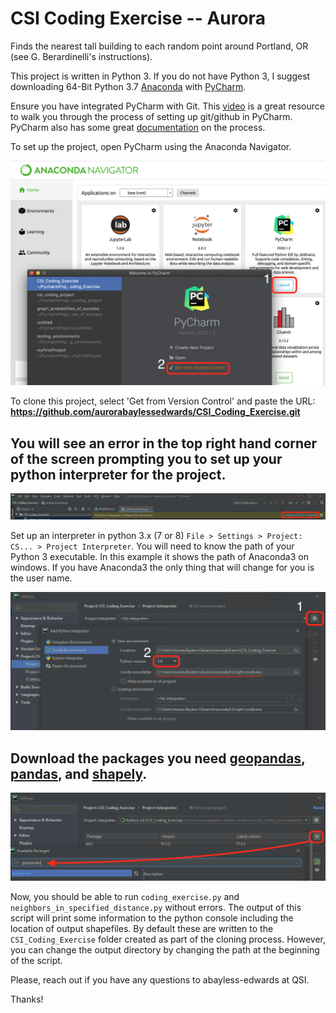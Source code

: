 # CSI Coding Exercise -- Aurora

Finds the nearest tall building to each random point around Portland, OR (see G. Berardinelli's instructions). 

This project is written in Python 3. If you do not have Python 3, I suggest downloading 64-Bit Python 3.7 [Anaconda](https://www.anaconda.com/products/individual) with [PyCharm](https://www.jetbrains.com/pycharm/download/#section=windows). 

Ensure you have integrated PyCharm with Git. This [video](https://www.youtube.com/watch?v=NhFRpFtiHec) is a great resource to walk you through the process of setting up git/github in PyCharm. PyCharm also has some great [documentation](https://www.jetbrains.com/help/pycharm/set-up-a-git-repository.html) on the process.

To set up the project, open PyCharm using the Anaconda Navigator. 

![open_pycharm](/images/open_pycharm.png?raw=true "open PyCharm")

To clone this project, select 'Get from Version Control' and paste the URL: **https://github.com/aurorabaylessedwards/CSI_Coding_Exercise.git**

## You will see an error in the top right hand corner of the screen prompting you to set up your python interpreter for the project. 
![err](/images/error.png?raw=true "error_pic")

Set up an interpreter in python 3.x (7 or 8) `File > Settings > Project: CS... > Project Interpreter`. You will need to know the path of your Python 3 executable. In this example it shows the path of Anaconda3 on windows. If you have Anaconda3 the only thing that will change for you is the user name. 

![configure_interpreter](/images/configure_interpreter.png?raw=true "configure interpreter")

## Download the packages you need [geopandas](https://geopandas.org/install.html), [pandas](https://pandas.pydata.org/pandas-docs/stable/getting_started/install.html), and [shapely](https://pypi.org/project/Shapely/).

![install_packages](/images/install_packages.png?raw=true "install packages")

Now, you should be able to run `coding_exercise.py` and `neighbors_in_specified_distance.py` without errors. The output of this script will print some information to the python console including the location of output shapefiles. By default these are written to the `CSI_Coding_Exercise` folder created as part of the cloning process. However, you can change the output directory by changing the path at the beginning of the script. 


Please, reach out if you have any questions to abayless-edwards at QSI. 

Thanks!
